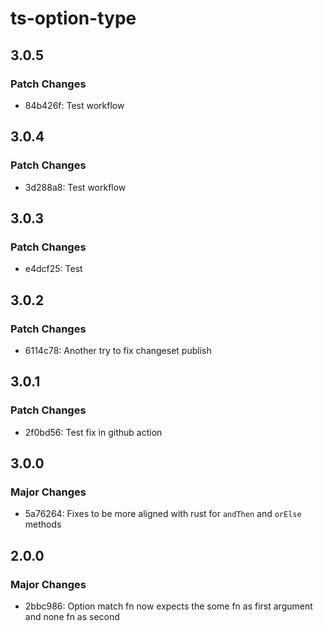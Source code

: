 # ts-option-type

## 3.0.5

### Patch Changes

- 84b426f: Test workflow

## 3.0.4

### Patch Changes

- 3d288a8: Test workflow

## 3.0.3

### Patch Changes

- e4dcf25: Test

## 3.0.2

### Patch Changes

- 6114c78: Another try to fix changeset publish

## 3.0.1

### Patch Changes

- 2f0bd56: Test fix in github action

## 3.0.0

### Major Changes

- 5a76264: Fixes to be more aligned with rust for `andThen` and `orElse` methods

## 2.0.0

### Major Changes

- 2bbc986: Option match fn now expects the some fn as first argument and none fn as second
